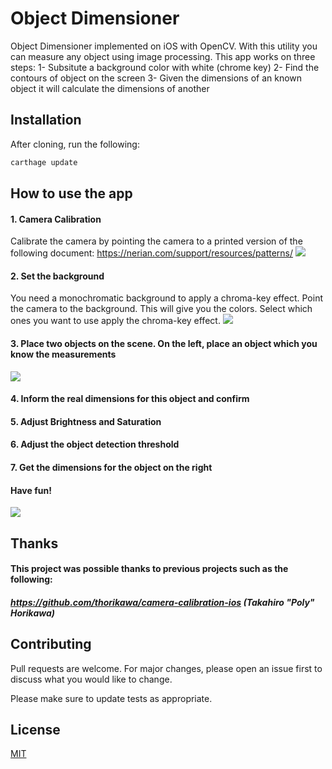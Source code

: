 # Object Dimensioner
Object Dimensioner implemented on iOS with OpenCV.
With this utility you can measure any object using image processing.
This app works on three steps: 
1- Subsitute a background color with white (chrome key)
2- Find the contours of object on the screen
3- Given the dimensions of an known object it will calculate the dimensions of another

## Installation

After cloning, run the following:
```bash
carthage update
````
## How to use the app
#### 1. Camera Calibration
Calibrate the camera by pointing the camera to a printed version of the following document: https://nerian.com/support/resources/patterns/
<kbd>
  <img src="IMG_5179.JPG"/>
</kbd>

#### 2. Set the background 
You need a monochromatic background to apply a chroma-key effect. Point the camera to the background. This will give you the colors. Select which ones you want to use apply the chroma-key effect.
<kbd>
    <img src="IMG_5180.JPG"/>
</kbd>

#### 3. Place two objects on the scene. On the left, place an object which you know the measurements
<kbd>
    <img src="IMG_5178.JPG"/>
</kbd>

#### 4. Inform the real dimensions for this object and confirm

#### 5. Adjust Brightness and Saturation

#### 6. Adjust the object detection threshold


#### 7. Get the dimensions for the object on the right






#### Have fun!

<kbd>
      <img src="InvisibleCloak.gif"/>
</kbd>


## Thanks

#### This project was possible thanks to previous projects such as the following:
##### https://github.com/thorikawa/camera-calibration-ios (Takahiro "Poly" Horikawa)

## Contributing
Pull requests are welcome. For major changes, please open an issue first to discuss what you would like to change.

Please make sure to update tests as appropriate.

## License
[MIT](https://choosealicense.com/licenses/mit/)
